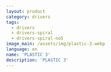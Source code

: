 ```yaml
---
layout: product
category: drivers
tags:
  - drivers
  - drivers-spiral
  - drivers-spiral-no5
image_main: /assets/img/plastic-3.webp
language: en
name: 'PLASTIC 3'
description: 'PLASTIC 3'
---
```

